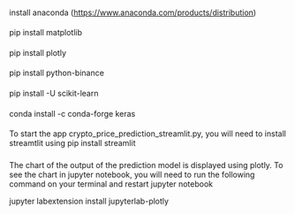 ####
install anaconda (https://www.anaconda.com/products/distribution)
####
pip install matplotlib   
####
pip install plotly
####
 pip install python-binance
####
 pip install -U scikit-learn 
####
 conda install -c conda-forge keras
####

To start the app crypto_price_prediction_streamlit.py, you will need to install streamtlit using 
pip install streamlit

###
The chart of the output of the prediction model is displayed using plotly. To see the chart in jupyter notebook, you will need to run the following command on your terminal and restart jupyter notebook

jupyter labextension install jupyterlab-plotly
